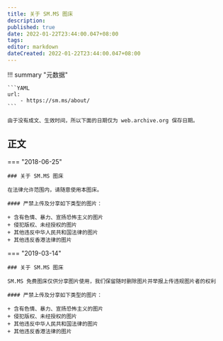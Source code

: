 ```yaml
---
title: 关于 SM.MS 图床
description:
published: true
date: 2022-01-22T23:44:00.047+08:00
tags:
editor: markdown
dateCreated: 2022-01-22T23:44:00.047+08:00
---
```


!!! summary "元数据"

    ```YAML
    url:
        - https://sm.ms/about/
    ```

    由于没有成文、生效时间，所以下面的日期仅为 web.archive.org 保存日期。

## 正文

=== "2018-06-25"

    ### 关于 SM.MS 图床
    
    在法律允许范围内，请随意使用本图床。
    
    #### 严禁上传及分享如下类型的图片：
    
    + 含有色情、暴力、宣扬恐怖主义的图片
    + 侵犯版权、未经授权的图片
    + 其他违反中华人民共和国法律的图片
    + 其他违反香港法律的图片

=== "2019-03-14"

    ### 关于 SM.MS 图床
    
    SM.MS 免费图床仅供分享图片使用，我们保留随时删除图片并举报上传违规图片者的权利
    
    #### 严禁上传及分享如下类型的图片：
    
    + 含有色情、暴力、宣扬恐怖主义的图片
    + 侵犯版权、未经授权的图片
    + 其他违反中华人民共和国法律的图片
    + 其他违反香港法律的图片
